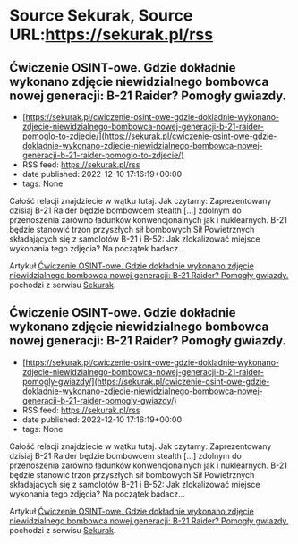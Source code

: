 # Source Sekurak, Source URL:https://sekurak.pl/rss

## Ćwiczenie OSINT-owe. Gdzie dokładnie wykonano zdjęcie niewidzialnego bombowca nowej generacji: B-21 Raider? Pomogły gwiazdy.
 - [https://sekurak.pl/cwiczenie-osint-owe-gdzie-dokladnie-wykonano-zdjecie-niewidzialnego-bombowca-nowej-generacji-b-21-raider-pomoglo-to-zdjecie/](https://sekurak.pl/cwiczenie-osint-owe-gdzie-dokladnie-wykonano-zdjecie-niewidzialnego-bombowca-nowej-generacji-b-21-raider-pomoglo-to-zdjecie/)
 - RSS feed: https://sekurak.pl/rss
 - date published: 2022-12-10 17:16:19+00:00
 - tags: None

<p>Całość relacji znajdziecie w wątku tutaj. Jak czytamy: Zaprezentowany dzisiaj B-21 Raider będzie bombowcem stealth [&#8230;] zdolnym do przenoszenia zarówno ładunków konwencjonalnych jak i nuklearnych. B-21 będzie stanowić trzon przyszłych sił bombowych Sił Powietrznych składających się z samolotów B-21 i B-52: Jak zlokalizować miejsce wykonania tego zdjęcia? Na początek badacz...</p>
<p>Artykuł <a href="https://sekurak.pl/cwiczenie-osint-owe-gdzie-dokladnie-wykonano-zdjecie-niewidzialnego-bombowca-nowej-generacji-b-21-raider-pomoglo-to-zdjecie/" rel="nofollow">Ćwiczenie OSINT-owe. Gdzie dokładnie wykonano zdjęcie niewidzialnego bombowca nowej generacji: B-21 Raider? Pomogły gwiazdy.</a> pochodzi z serwisu <a href="https://sekurak.pl" rel="nofollow">Sekurak</a>.</p>

## Ćwiczenie OSINT-owe. Gdzie dokładnie wykonano zdjęcie niewidzialnego bombowca nowej generacji: B-21 Raider? Pomogły gwiazdy.
 - [https://sekurak.pl/cwiczenie-osint-owe-gdzie-dokladnie-wykonano-zdjecie-niewidzialnego-bombowca-nowej-generacji-b-21-raider-pomogly-gwiazdy/](https://sekurak.pl/cwiczenie-osint-owe-gdzie-dokladnie-wykonano-zdjecie-niewidzialnego-bombowca-nowej-generacji-b-21-raider-pomogly-gwiazdy/)
 - RSS feed: https://sekurak.pl/rss
 - date published: 2022-12-10 17:16:19+00:00
 - tags: None

<p>Całość relacji znajdziecie w wątku tutaj. Jak czytamy: Zaprezentowany dzisiaj B-21 Raider będzie bombowcem stealth [&#8230;] zdolnym do przenoszenia zarówno ładunków konwencjonalnych jak i nuklearnych. B-21 będzie stanowić trzon przyszłych sił bombowych Sił Powietrznych składających się z samolotów B-21 i B-52: Jak zlokalizować miejsce wykonania tego zdjęcia? Na początek badacz...</p>
<p>Artykuł <a href="https://sekurak.pl/cwiczenie-osint-owe-gdzie-dokladnie-wykonano-zdjecie-niewidzialnego-bombowca-nowej-generacji-b-21-raider-pomogly-gwiazdy/" rel="nofollow">Ćwiczenie OSINT-owe. Gdzie dokładnie wykonano zdjęcie niewidzialnego bombowca nowej generacji: B-21 Raider? Pomogły gwiazdy.</a> pochodzi z serwisu <a href="https://sekurak.pl" rel="nofollow">Sekurak</a>.</p>
